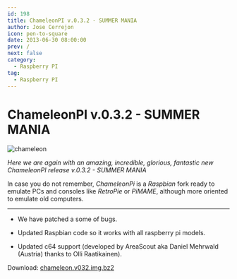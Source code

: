 ```yaml
---
id: 198
title: ChameleonPI v.0.3.2 - SUMMER MANIA
author: Jose Cerrejon
icon: pen-to-square
date: 2013-06-30 08:00:00
prev: /
next: false
category:
  - Raspberry PI
tag:
  - Raspberry PI
---
```


# ChameleonPI v.0.3.2 - SUMMER MANIA

![chameleon](/images/chameleon.jpg)

*Here we are again with an amazing, incredible, glorious, fantastic  new ChameleonPI release v.0.3.2 - SUMMER MANIA*

In case you do not remember, *ChameleonPi* is a *Raspbian* fork ready to emulate PCs and consoles like *RetroPie* or *PiMAME*, although more oriented to emulate old computers.

- - -
* We have patched a some of bugs.

* Updated Raspbian code so it works with all raspberry pi models. 

* Updated c64 support (developed by AreaScout aka Daniel Mehrwald (Austria)
thanks to Olli Raatikainen).

Download: [chameleon.v032.img.bz2](http://download.chameleon.enging.com/chameleon.v032.img.bz2)
